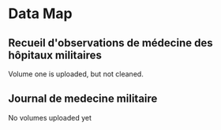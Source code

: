 
# Data Map 

## Recueil d'observations de médecine des hôpitaux militaires
Volume one is uploaded, but not cleaned. 

## Journal de medecine militaire 
No volumes uploaded yet 
